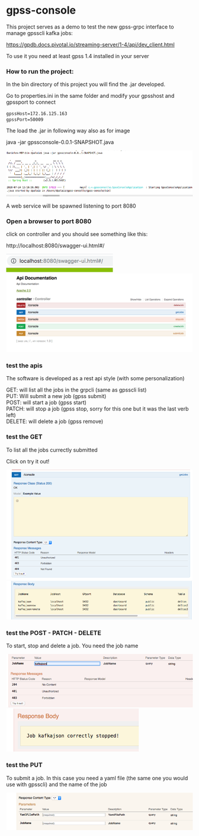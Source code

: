 # gpss-console

This project serves as a demo to test the new gpss-grpc interface to manage gpsscli kafka jobs: </br>

https://gpdb.docs.pivotal.io/streaming-server/1-4/api/dev_client.html

To use it you need at least gpss 1.4 installed in your server

### How to run the project:

In the bin directory of this project you will find the .jar developed. </br>

Go to properties.ini in the same folder and modify your gpsshost and gpssport to connect </br>

```
gpssHost=172.16.125.163
gpssPort=50009
```

The load the .jar in following way also as for image </br>

java -jar gpssconsole-0.0.1-SNAPSHOT.java

![Screenshot](./pics/spring.png)

A web service will be spawned listening to port 8080

### Open a browser to port 8080 

click on controller and you should see something like this:

http://localhost:8080/swagger-ui.html#/


![Screenshot](./pics/first.png)
</br>
![Screenshot](./pics/second.png)

### test the apis

The software is developed as a rest api style (with some personalization)

GET: will list all the jobs in the grpcli (same as gpsscli list) </br>
PUT: Will submit a new job (gpss submit) </br>
POST: will start a job (gpss start) </br>
PATCH: will stop a job (gpss stop, sorry for this one but it was the last verb left) </br>
DELETE: will delete a job (gpss remove) </br>

### test the GET

To list all the jobs currectly submitted

Click on try it out!

![Screenshot](./pics/third.png)
![Screenshot](./pics/four.png)

### test the POST - PATCH - DELETE

To start, stop and delete a job. You need the job name

![Screenshot](./pics/five.png)
![Screenshot](./pics/six.png)

### test the PUT

To submit a job. In this case you need a yaml file (the same one you would use with gpsscli) and the name of the job

![Screenshot](./pics/seven.png)


